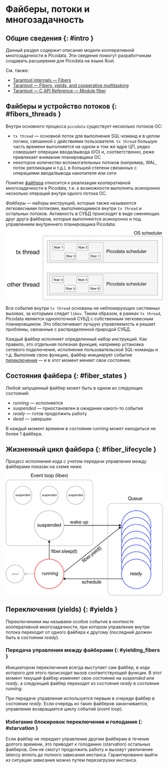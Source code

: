 # Файберы, потоки и многозадачность

## Общие сведения {: #intro }

Данный раздел содержит описание модели кооперативной многозадачности в
Picodata. Эти сведения помогут разработчикам создавать расширения для
Picodata на языке Rust.

См. также:

- [Tarantool internals — Fibers](https://www.tarantool.io/en/dev/core/fiber/)
- [Tarantool — Fibers, yields, and cooperative multitasking](https://www.tarantool.io/en/doc/latest/concepts/coop_multitasking/)
- [Tarantool — C API Reference — Module fiber ](https://www.tarantool.io/en/doc/latest/dev_guide/reference_capi/fiber/)

## Файберы и устройство потоков {: #fibers_threads }

Внутри основного процесса `picodata` существует несколько потоков ОС:

- `tx thread` — основной поток для выполнения SQL-команд и в целом логики,
  связанной с действиями пользователя. `tx thread` большую часть времени
  выполняется на одном и том же ядре ЦП, редко совершает операции
  ввода/вывода (I/O) и, соответственно, реже привлекает внимание
  планировщика ОС
- некоторое количество вспомогательных потоков (например, WAL, поток
  репликации и т.д.), в большей степени связанных с операциями
  ввода/вывода накопителя или сети

<!--
Потоки ОС, содержащие в себе планировщик (реализация event loop с помощью
библиотеки `libev`), на языке разработчиков называются кордами (cord).
-->

Понятие [файбера][fiber] относится к реализации кооперативной
многозадачности в Picodata, т.е. к возможности выполнять асинхронно
несколько операций внутри одного потока ОС.

_Файберы_ — наборы инструкций, которые также называются _легковесными
потоками_, выполняющимися внутри `tx thread` и остальных потоков.
Активность в СУБД происходит в виде сменяющих друг друга файберов,
которые выполняются асинхронно и под управлением внутреннего
планировщика Picodata:

![Schedulers](../images/schedulers.svg)

Все события внутри `tx thread` основаны не неблокирующих системных
вызовах, за которыми следит `libev`. Таким образом, в рамках `tx
thread`, Picodata является однопоточной СУБД с собственным легковесным
планировщиком. Это обеспечивает лучшую управляемость и решает проблемы,
связанные с распределенной природой СУБД.

Каждый файбер исполняет определенный набор инструкций. Как правило, это
отдельная полезная функция, например установка сетевого подключения,
исполнение пользовательской SQL-команды и т.д. Выполнив свою функцию,
файбер инициирует событие [переключения](#yields) — и в этот момент
меняет свое состояние.

[fiber]: ../overview/glossary.md#fiber

## Состояния файбера {: #fiber_states }

Любой запущенный файбер может быть в одном из следующих состояний:

- _running_ — исполняется
- _suspended_ — приостановлен в ожидании какого-то события
- _ready_ — готов продолжить работу
- _dead_ — завершен

В каждый момент времени в состоянии _running_ может находиться не более 1 файбера.

## Жизненный цикл файбера {: #fiber_lifecycle }

Процесс исполнения кода с учетом передачи управления между файберами
показан на схеме ниже.

![Fibers](../images/fibers.svg)

## Переключения (yields) {: #yields }

Переключением мы называем особое событие в контексте кооперативной
многозадачности, при котором управление внутри потока переходит от
одного файбера к другому (последний должен быть в состоянии _ready_).

### Передача управления между файберами {: #yielding_fibers }

Инициатором переключения всегда выступает сам файбер, в коде которого
для этого происходит вызов соответствующей функции. В этот момент
текущий файбер изменяет свое состояние на _suspended_ или _ready_, а
следующий файбер переходит из состояния _ready_ в состояние _running_.

При передаче управления используется первым в очереди файбер в состоянии
_ready_. Если очередь из таких файберов заканчивается, управление
возвращается циклу событий (_event loop_).

### Избегание блокировок переключения и голодания {: #starvation }

Если файбер не передает управление другим файберам в течение долгого
времени, это приводит к голоданию (starvation) остальных файберов. Они
не смогут продолжить работу и вызовут увеличение latency вплоть до
полного зависания инстанса. Гарантированно выйти из ситуации зависания
можно путем перезагрузки инстанса.
